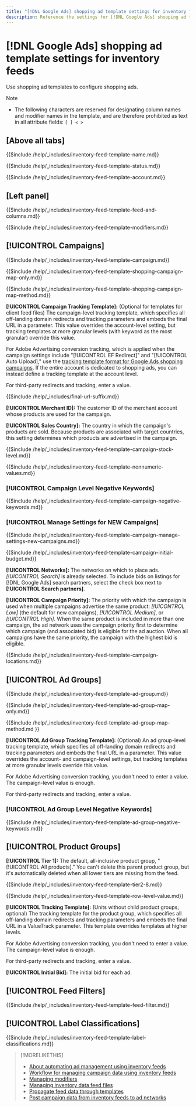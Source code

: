 ```yaml
---
title: "[!DNL Google Ads] shopping ad template settings for inventory feeds"
description: Reference the settings for [!DNL Google Ads] shopping ad templates for inventory feeds.
---
```

# [!DNL Google Ads] shopping ad template settings for inventory feeds

Use shopping ad templates to configure shopping ads.

>[!NOTE]
>
>* The following characters are reserved for designating column names and modifier names in the template, and are therefore prohibited as text in all attribute fields:  `[ ] < > `

## \[Above all tabs\]

<!-- **Template Name:** -->

{{$include /help/_includes/inventory-feed-template-name.md}}

<!-- **Status:** -->

{{$include /help/_includes/inventory-feed-template-status.md}}

<!-- **Account:** -->

{{$include /help/_includes/inventory-feed-template-account.md}}

## \[Left panel\]

<!-- **[!UICONTROL Feed &amp; Columns]:** -->

{{$include /help/_includes/inventory-feed-template-feed-and-columns.md}}

<!-- **[!UICONTROL Modifiers]:** -->

{{$include /help/_includes/inventory-feed-template-modifiers.md}}

## [!UICONTROL Campaigns]

<!-- **[!UICONTROL Campaign]:** -->

{{$include /help/_includes/inventory-feed-template-campaign.md}}

<!-- **[!UICONTROL Campaign Map Only]:** -->

{{$include /help/_includes/inventory-feed-template-shopping-campaign-map-only.md}}

<!-- **[!UICONTROL Campaign Map Method]:** -->

{{$include /help/_includes/inventory-feed-template-shopping-campaign-map-method.md}}

**[!UICONTROL Campaign Tracking Template]:** (Optional for templates for client feed files) The campaign-level tracking template, which specifies all off-landing domain redirects and tracking parameters and embeds the final URL in a parameter. This value overrides the account-level setting, but tracking templates at more granular levels (with keyword as the most granular) override this value.

For Adobe Advertising conversion tracking, which is applied when the campaign settings include &quot;[!UICONTROL EF Redirect]&quot; and &quot;[!UICONTROL Auto Upload],&quot; use the [tracking template format for Google Ads shopping campaigns](/help/search-social-commerce/tracking/formats-click-tracking-google.md). If the entire account is dedicated to shopping ads, you can instead define a tracking template at the account level.

For third-party redirects and tracking, enter a value.

<!-- **[!UICONTROL Campaign Final URL Suffix]:** -->

{{$include /help/_includes/final-url-suffix.md}}

**[!UICONTROL Merchant ID]:** The customer ID of the merchant account whose products are used for the campaign.

**[!UICONTROL Sales Country]:** The country in which the campaign's products are sold. Because products are associated
with target countries, this setting determines which products are advertised in the campaign.

<!-- **[!UICONTROL Stock Level]:** -->

{{$include /help/_includes/inventory-feed-template-campaign-stock-level.md}}

<!-- **[!UICONTROL This column has non-numeric values]:** -->

{{$include /help/_includes/inventory-feed-template-nonnumeric-values.md}}

### [!UICONTROL Campaign Level Negative Keywords]

{{$include /help/_includes/inventory-feed-template-campaign-negative-keywords.md}}

### [!UICONTROL Manage Settings for NEW Campaigns]

<!-- Flag/check box **[!UICONTROL Manage Settings for NEW Campaigns]:** -->

{{$include /help/_includes/inventory-feed-template-campaign-manage-settings-new-campaigns.md}}

<!-- **[!UICONTROL Initial Budget]:** -->

{{$include /help/_includes/inventory-feed-template-campaign-initial-budget.md}}

**[!UICONTROL Networks]:** The networks on which to place ads. *[!UICONTROL Search]* is already selected. To include bids on listings for [!DNL Google Ads] search partners, select the check box next to **[!UICONTROL Search partners]**.

**[!UICONTROL Campaign Priority]:** The priority with which the campaign is used when multiple campaigns advertise the
same product: *[!UICONTROL Low]* (the default for new campaigns), *[!UICONTROL Medium]*, or *[!UICONTROL High]*. When the same product is included in more than one campaign, the ad network uses
the campaign priority first to determine which campaign (and associated bid) is eligible for the ad auction. When all campaigns have the same priority, the campaign with the highest bid is eligible.

<!-- **[!UICONTROL Locations]:** -->

{{$include /help/_includes/inventory-feed-template-campaign-locations.md}}

## [!UICONTROL Ad Groups]

<!-- **[!UICONTROL Ad Group]:** -->

{{$include /help/_includes/inventory-feed-template-ad-group.md}}

<!-- **[!UICONTROL Map Only]:** -->

{{$include /help/_includes/inventory-feed-template-ad-group-map-only.md}}

<!-- **[!UICONTROL Map Method]:** -->

{{$include /help/_includes/inventory-feed-template-ad-group-map-method.md }}

**[!UICONTROL Ad Group Tracking Template]:** (Optional) An ad group-level tracking template, which specifies all off-landing domain redirects and tracking parameters and embeds the final URL in a parameter. This value overrides the account- and campaign-level settings, but tracking templates at more granular levels override this value.

For Adobe Advertising conversion tracking, you don't need to enter a value. The campaign-level value is enough.

For third-party redirects and tracking, enter a value.

### [!UICONTROL Ad Group Level Negative Keywords]

{{$include /help/_includes/inventory-feed-template-ad-group-negative-keywords.md}}

## [!UICONTROL Product Groups]

**[!UICONTROL Tier 1]:** The default, all-inclusive product group, "[!UICONTROL All products]." You can't delete this parent product group, but it's automatically deleted when all lower tiers are missing from the feed.

<!-- **[!UICONTROL Tier 2 - Tier 8]:** -->

{{$include /help/_includes/inventory-feed-template-tier2-8.md}}

<!-- **[!UICONTROL Row Level Value]:** -->

{{$include /help/_includes/inventory-feed-template-row-level-value.md}}

**[!UICONTROL Tracking Template]:** (Units without child product groups; optional) The tracking template for the product
group, which specifies all off-landing domain redirects and tracking parameters and embeds the final URL in a ValueTrack parameter. This template overrides templates at higher levels.

For Adobe Advertising conversion tracking, you don't need to enter a value. The campaign-level value is enough.

For third-party redirects and tracking, enter a value.

**[!UICONTROL Initial Bid]:** The initial bid for each ad.

## [!UICONTROL Feed Filters]

<!-- **\[Feed Filter\]:** -->

{{$include /help/_includes/inventory-feed-template-feed-filter.md}}

## [!UICONTROL Label Classifications]

<!-- **\[Component\] [!UICONTROL Label Classifications] &gt; `[Label Classification and Value`]:** -->

{{$include /help/_includes/inventory-feed-template-label-classifications.md}}

>[!MORELIKETHIS]
>
>* [About automating ad management using inventory feeds](../inventory-feeds-about.md)
>* [Workflow for managing campaign data using inventory feeds](../inventory-feeds-workflow.md)
>* [Managing modifiers](../modifiers-manage.md)
>* [Managing inventory data feed files](/help/search-social-commerce/campaign-management/inventory-feeds/feed-files-manage.md)
>* [Propagate feed data through templates](../feed-data-propagate.md)
>* [Post campaign data from inventory feeds to ad networks](../propagated-data-post.md)
